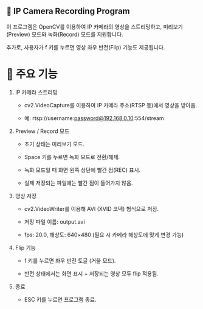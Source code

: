 ## 📌 IP Camera Recording Program

이 프로그램은 OpenCV를 이용하여 IP 카메라의 영상을 스트리밍하고,
미리보기(Preview) 모드와 녹화(Record) 모드를 지원합니다.

추가로, 사용자가 f 키를 누르면 영상 좌우 반전(Flip) 기능도 제공됩니다.

# 🚀 주요 기능

1. IP 카메라 스트리밍

     * cv2.VideoCapture를 이용하여 IP 카메라 주소(RTSP 등)에서 영상을 받아옴.

     * 예: rtsp://username:password@192.168.0.10:554/stream

2. Preview / Record 모드

     * 초기 상태는 미리보기 모드.

     * Space 키를 누르면 녹화 모드로 전환/해제.

     * 녹화 모드일 때 화면 왼쪽 상단에 빨간 점(REC) 표시.

     * 실제 저장되는 파일에는 빨간 점이 들어가지 않음.

3. 영상 저장

     * cv2.VideoWriter를 이용해 AVI (XVID 코덱) 형식으로 저장.

     * 저장 파일 이름: output.avi

     * fps: 20.0, 해상도: 640×480 (필요 시 카메라 해상도에 맞게 변경 가능)

4. Flip 기능

     * f 키를 누르면 좌우 반전 토글 (거울 모드).

     * 반전 상태에서는 화면 표시 + 저장되는 영상 모두 flip 적용됨.

5. 종료

     * ESC 키를 누르면 프로그램 종료.
